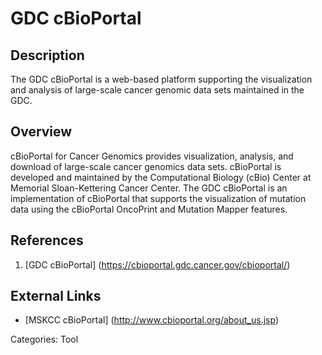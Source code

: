 # GDC cBioPortal #
## Description ##
The GDC cBioPortal is a web-based platform supporting the visualization and analysis of large-scale cancer genomic data sets maintained in the GDC.
## Overview ##
cBioPortal for Cancer Genomics provides visualization, analysis, and download of large-scale cancer genomics data sets. cBioPortal is developed and maintained by the Computational Biology (cBio) Center at Memorial Sloan-Kettering Cancer Center. The GDC cBioPortal is an implementation of cBioPortal that supports the visualization of mutation data using the cBioPortal OncoPrint and Mutation Mapper features.

## References ##
1. [GDC cBioPortal] (https://cbioportal.gdc.cancer.gov/cbioportal/)

## External Links ##
* [MSKCC cBioPortal] (http://www.cbioportal.org/about_us.jsp)

Categories: Tool
